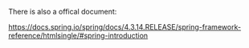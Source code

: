 There is also a offical document:

https://docs.spring.io/spring/docs/4.3.14.RELEASE/spring-framework-reference/htmlsingle/#spring-introduction